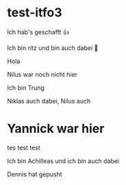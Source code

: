 # test-itfo3

Ich hab's geschafft 👍

Ich bin ritz und bin auch dabei 🥸

Hola

Nilus war noch nicht hier

Ich bin Trung

Niklas auch dabei, Nilus auch

# Yannick war hier
tes test test

Ich bin Achilleas und ich bin auch dabei

Dennis hat gepusht